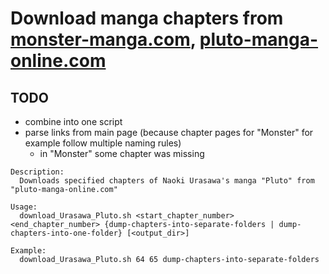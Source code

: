 # Download manga chapters from [monster-manga.com](monster-manga.com), [pluto-manga-online.com](pluto-manga-online.com)

## TODO

* combine into one script
* parse links from main page (because chapter pages for "Monster" for example follow multiple naming rules)
	* in "Monster" some chapter was missing


``` 
Description:
  Downloads specified chapters of Naoki Urasawa's manga "Pluto" from "pluto-manga-online.com" 

Usage:
  download_Urasawa_Pluto.sh <start_chapter_number> <end_chapter_number> {dump-chapters-into-separate-folders | dump-chapters-into-one-folder} [<output_dir>]

Example:
  download_Urasawa_Pluto.sh 64 65 dump-chapters-into-separate-folders
```